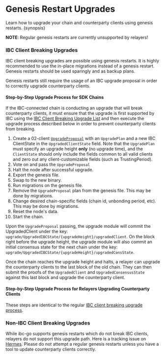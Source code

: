 <!--
order: 3
-->

# Genesis Restart Upgrades

Learn how to upgrade your chain and counterparty clients using genesis restarts. {synopsis}

**NOTE**: Regular genesis restarts are currently unsupported by relayers!

### IBC Client Breaking Upgrades

IBC client breaking upgrades are possible using genesis restarts. 
It is highly recommended to use the in-place migrations instead of a genesis restart.
Genesis restarts should be used sparingly and as backup plans. 

Genesis restarts still require the usage of an IBC upgrade proposal in order to correctly upgrade counterparty clients.

#### Step-by-Step Upgrade Process for SDK Chains

If the IBC-connected chain is conducting an upgrade that will break counterparty clients, it must ensure that the upgrade is first supported by IBC using the [IBC Client Breaking Upgrade List](../upgrades/quick-guide.md#ibc-client-breaking-upgrades) and then execute the upgrade process described below in order to prevent counterparty clients from breaking.

1. Create a 02-client [`UpgradeProposal`](../proto-docs.md#upgradeproposal) with an `UpgradePlan` and a new IBC ClientState in the `UpgradedClientState` field. Note that the `UpgradePlan` must specify an upgrade height **only** (no upgrade time), and the `ClientState` should only include the fields common to all valid clients and zero out any client-customizable fields (such as TrustingPeriod).
2. Vote on and pass the `UpgradeProposal`
3. Halt the node after successful upgrade. 
4. Export the genesis file.
5. Swap to the new binary.
6. Run migrations on the genesis file.
7. Remove the `UpgradeProposal` plan from the genesis file. This may be done by migrations.
8. Change desired chain-specific fields (chain id, unbonding period, etc). This may be done by migrations.
8. Reset the node's data.
9. Start the chain.

Upon the `UpgradeProposal` passing, the upgrade module will commit the UpgradedClient under the key: `upgrade/UpgradedIBCState/{upgradeHeight}/upgradedClient`. On the block right before the upgrade height, the upgrade module will also commit an initial consensus state for the next chain under the key: `upgrade/UpgradedIBCState/{upgradeHeight}/upgradedConsState`.

Once the chain reaches the upgrade height and halts, a relayer can upgrade the counterparty clients to the last block of the old chain. They can then submit the proofs of the `UpgradedClient` and `UpgradedConsensusState` against this last block and upgrade the counterparty client.

#### Step-by-Step Upgrade Process for Relayers Upgrading Counterparty Clients

These steps are identical to the regular [IBC client breaking upgrade process](../upgrades/quick-guide.md#step-by-step-upgrade-process-for-relayers-upgrading-counterparty-clients).

### Non-IBC Client Breaking Upgrades

While ibc-go supports genesis restarts which do not break IBC clients, relayers do not support this upgrade path. 
Here is a tracking issue on [Hermes](https://github.com/informalsystems/ibc-rs/issues/1152).
Please do not attempt a regular genesis restarts unless you have a tool to update counterparty clients correctly.



